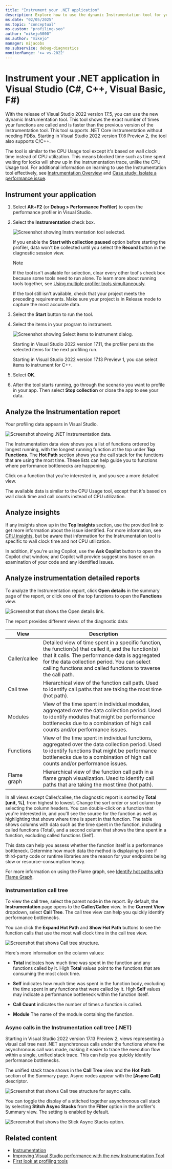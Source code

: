 ```yaml
---
title: "Instrument your .NET application"
description: Explore how to use the dynamic Instrumentation tool for your .NET applications (C#, C++, Visual Basic, F#) in Visual Studio and analyze the report.
ms.date: "02/05/2025"
ms.topic: "conceptual"
ms.custom: "profiling-seo"
author: "mikejo5000"
ms.author: "mikejo"
manager: mijacobs
ms.subservice: debug-diagnostics
monikerRange: '>= vs-2022'
---
```


# Instrument your .NET application in Visual Studio (C#, C++, Visual Basic, F#)

With the release of Visual Studio 2022 version 17.5, you can use the new dynamic Instrumentation tool. This tool shows the exact number of times your functions are called and is faster than the previous version of the Instrumentation tool. This tool supports .NET Core instrumentation without needing PDBs.
Starting in Visual Studio 2022 version 17.6 Preview 2, the tool also supports C/C++.

The tool is similar to the CPU Usage tool except it's based on wall clock time instead of CPU utilization. This means blocked time such as time spent waiting for locks will show up in the instrumentation trace, unlike the CPU Usage tool. For additional information on learning to use the Instrumentation tool effectively, see [Instrumentation Overview](../profiling/instrumentation-overview.md) and [Case study: Isolate a performance issue](../profiling/isolate-performance-issue.md).

## Instrument your application

1. Select **Alt+F2** (or **Debug > Performance Profiler**) to open the performance profiler in Visual Studio.

1. Select the **Instrumentation** check box.

   ![Screenshot showing Instrumentation tool selected.](./media/vs-2022/instrumentation-tool-launch.png "Instrumentation tool selected")

    If you enable the **Start with collection paused** option before starting the profiler, data won't be collected until you select the **Record** button in the diagnostic session view.

   > [!NOTE]
   > If the tool isn't available for selection, clear every other tool's check box because some tools need to run alone. To learn more about running tools together, see [Using multiple profiler tools simultaneously](../profiling/use-multiple-profiler-tools-simultaneously.md).
   >
   > If the tool still isn't available, check that your project meets the preceding requirements. Make sure your project is in Release mode to capture the most accurate data.

1. Select the **Start** button to run the tool.

1. Select the items in your program to instrument.

   ![Screenshot showing Select items to instrument dialog.](./media/vs-2022/instrumentation-select-items-to-instrument.png "Screenshot showing Select items to instrument dialog.")

   Starting in Visual Studio 2022 version 17.11, the profiler persists the selected items for the next profiling run.

   Starting in Visual Studio 2022 version 17.13 Preview 1, you can select items to instrument for C++.

1. Select **OK**.

1. After the tool starts running, go through the scenario you want to profile in your app. Then select **Stop collection** or close the app to see your data.

## Analyze the Instrumentation report

Your profiling data appears in Visual Studio.

![Screenshot showing .NET Instrumentation data.](./media/vs-2022/instrumentation-data.png "Instrumentation data")

The Instrumentation data view shows you a list of functions ordered by longest running, with the longest running function at the top under **Top Functions**. The **Hot Path** section shows you the call stack for the functions that are using the most time. These lists can help guide you to functions where performance bottlenecks are happening. 

Click on a function that you're interested in, and you see a more detailed view.

The available data is similar to the CPU Usage tool, except that it's based on wall clock time and call counts instead of CPU utilization. 

## Analyze insights

If any insights show up in the **Top Insights** section, use the provided link to get more information about the issue identified. For more information, see [CPU insights](../profiling/cpu-insights.md), but be aware that information for the Instrumentation tool is specific to wall clock time and not CPU utilization. 

In addition, if you're using Copilot, use the **Ask Copilot** button to open the Copilot chat window, and Copilot will provide suggestions based on an examination of your code and any identified issues.

## Analyze instrumentation detailed reports

To analyze the Instrumentation report, click **Open details** in the summary page of the report, or click one of the top functions to open the **Functions** view.

![Screenshot that shows the Open details link.](../profiling/media/vs-2022/cpu-use-open-details.png)

The report provides different views of the diagnostic data:

|View|Description|
|-|-|
|Caller/callee|Detailed view of time spent in a specific function, the function(s) that called it, and the function(s) that it calls. The performance data is aggregated for the data collection period. You can select calling functions and called functions to traverse the call path.|
|Call tree|Hierarchical view of the function call path. Used to identify call paths that are taking the most time (hot path).|
|Modules|View of the time spent in individual modules, aggregated over the data collection period. Used to identify modules that might be performance bottlenecks due to a combination of high call counts and/or performance issues.|
|Functions|View of the time spent in individual functions, aggregated over the data collection period. Used to identify functions that might be performance bottlenecks due to a combination of high call counts and/or performance issues.|
|Flame graph|Hierarchical view of the function call path in a flame graph visualization. Used to identify call paths that are taking the most time (hot path).|

In all views except Caller/callee, the diagnostic report is sorted by **Total [unit, %]**, from highest to lowest. Change the sort order or sort column by selecting the column headers. You can double-click on a function that you're interested in, and you'll see the source for the function as well as highlighting that shows where time is spent in that function. The table shows columns with data such as the time spent in the function, including called functions (Total), and a second column that shows the time spent in a function, excluding called functions (Self).

This data can help you assess whether the function itself is a performance bottleneck. Determine how much data the method is displaying to see if third-party code or runtime libraries are the reason for your endpoints being slow or resource-consumption heavy.

For more information on using the Flame graph, see [Identify hot paths with Flame Graph](../profiling/flame-graph.md).

### Instrumentation call tree

To view the call tree, select the parent node in the report. By default, the **Instrumentation** page opens to the **Caller/Callee** view. In the **Current View** dropdown, select **Call Tree**. The call tree view can help you quickly identify performance bottlenecks.

You can click the **Expand Hot Path** and **Show Hot Path** buttons to see the function calls that use the most wall clock time in the call tree view.

![Screenshot that shows Call tree structure.](../profiling/media/vs-2022/instrumentation-with-call-tree.png)

Here's more information on the column values:

- **Total** indicates how much time was spent in the function and any functions called by it. High **Total** values point to the functions that are consuming the most clock time.

- **Self** indicates how much time was spent in the function body, excluding the time spent in any functions that were called by it. High **Self** values may indicate a performance bottleneck within the function itself.

- **Call Count** indicates the number of times a function is called.

- **Module** The name of the module containing the function.

### Async calls in the Instrumentation call tree (.NET)

Starting in Visual Studio 2022 version 17.13 Preview 2, views representing a visual call tree nest .NET asynchronous calls under the functions where the asynchronous call was made, making it easier to trace the execution flow within a single, unified stack trace. This can help you quickly identify performance bottlenecks.

The unified stack trace shows in the **Call Tree** view and the **Hot Path** section of the Summary page. Async nodes appear with the **[Async Call]** descriptor.

![Screenshot that shows Call tree structure for async calls.](../profiling/media/vs-2022/instrumentation-call-tree-async.png)

You can toggle the display of a stitched together asynchronous call stack by selecting **Stitch Async Stacks** from the **Filter** option in the profiler's Summary view. The setting is enabled by default.

![Screenshot that shows the Stick Async Stacks option.](../profiling/media/vs-2022/instrumentation-stitch-async-calls.png)

## Related content

- [Instrumentation](../profiling/instrumentation.md)
- [Improving Visual Studio performance with the new Instrumentation Tool](https://devblogs.microsoft.com/visualstudio/improving-visual-studio-performance-with-the-new-instrumentation-tool/)
- [First look at profiling tools](../profiling/profiling-feature-tour.md)
